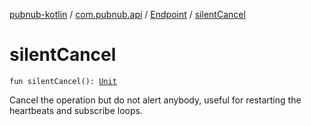 [pubnub-kotlin](../../index.md) / [com.pubnub.api](../index.md) / [Endpoint](index.md) / [silentCancel](./silent-cancel.md)

# silentCancel

`fun silentCancel(): `[`Unit`](https://kotlinlang.org/api/latest/jvm/stdlib/kotlin/-unit/index.html)

Cancel the operation but do not alert anybody, useful for restarting the heartbeats and subscribe loops.


